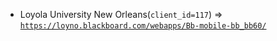  - Loyola University New Orleans(`client_id=117`) => [`https://loyno.blackboard.com/webapps/Bb-mobile-bb_bb60/`](https://loyno.blackboard.com/webapps/Bb-mobile-bb_bb60/)

